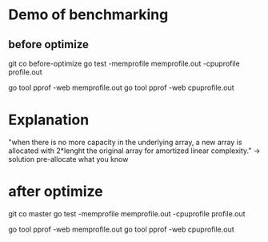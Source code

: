 # Demo of benchmarking

## before optimize
git co before-optimize
go test -memprofile memprofile.out -cpuprofile profile.out

go tool pprof -web memprofile.out
go tool pprof -web cpuprofile.out

# Explanation 
"when there is no more capacity in the underlying array, a new array is allocated with 2*lenght the original array for amortized linear complexity."
-> solution pre-allocate what you know


# after optimize
git co master
go test -memprofile memprofile.out -cpuprofile profile.out

go tool pprof -web memprofile.out
go tool pprof -web cpuprofile.out

